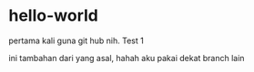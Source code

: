 # hello-world
pertama kali guna git hub nih. Test 1

ini tambahan dari yang asal, hahah aku pakai dekat branch lain
